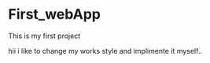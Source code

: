 # First_webApp
This is my first project 

hii i like to change my works style and implimente it myself..
